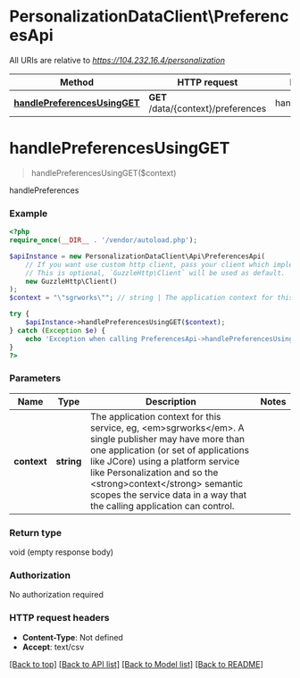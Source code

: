 # PersonalizationDataClient\PreferencesApi

All URIs are relative to *https://104.232.16.4/personalization*

Method | HTTP request | Description
------------- | ------------- | -------------
[**handlePreferencesUsingGET**](PreferencesApi.md#handlePreferencesUsingGET) | **GET** /data/{context}/preferences | handlePreferences


# **handlePreferencesUsingGET**
> handlePreferencesUsingGET($context)

handlePreferences

### Example
```php
<?php
require_once(__DIR__ . '/vendor/autoload.php');

$apiInstance = new PersonalizationDataClient\Api\PreferencesApi(
    // If you want use custom http client, pass your client which implements `GuzzleHttp\ClientInterface`.
    // This is optional, `GuzzleHttp\Client` will be used as default.
    new GuzzleHttp\Client()
);
$context = "\"sgrworks\""; // string | The application context for this service, eg, <em>sgrworks</em>. A single publisher may have more than one application (or set of applications like JCore) using a platform service like Personalization and so the <strong>context</strong> semantic scopes the service data in a way that the calling application can control.

try {
    $apiInstance->handlePreferencesUsingGET($context);
} catch (Exception $e) {
    echo 'Exception when calling PreferencesApi->handlePreferencesUsingGET: ', $e->getMessage(), PHP_EOL;
}
?>
```

### Parameters

Name | Type | Description  | Notes
------------- | ------------- | ------------- | -------------
 **context** | **string**| The application context for this service, eg, &lt;em&gt;sgrworks&lt;/em&gt;. A single publisher may have more than one application (or set of applications like JCore) using a platform service like Personalization and so the &lt;strong&gt;context&lt;/strong&gt; semantic scopes the service data in a way that the calling application can control. |

### Return type

void (empty response body)

### Authorization

No authorization required

### HTTP request headers

 - **Content-Type**: Not defined
 - **Accept**: text/csv

[[Back to top]](#) [[Back to API list]](../../README.md#documentation-for-api-endpoints) [[Back to Model list]](../../README.md#documentation-for-models) [[Back to README]](../../README.md)

